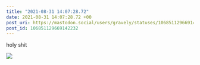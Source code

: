 ```yaml
---
title: "2021-08-31 14:07:28.72"
date: 2021-08-31 14:07:28.72 +00
post_uri: https://mastodon.social/users/gravely/statuses/106851129669142232
post_id: 106851129669142232
---
```

holy shit


![](/images/106851129604380717.jpg)

